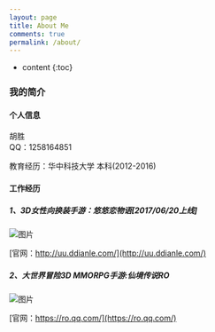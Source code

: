 ```yaml
---
layout: page
title: About Me
comments: true
permalink: /about/
---
```


* content
{:toc}

### 我的简介

#### 个人信息

胡胜  
QQ：1258164851

教育经历：华中科技大学 本科(2012-2016)

#### 工作经历

##### 1、3D女性向换装手游：悠悠恋物语[2017/06/20上线]

![图片](https://s2.ax1x.com/2019/01/06/Fbiu4I.png)


[官网：http://uu.ddianle.com/](http://uu.ddianle.com/)

##### 2、大世界冒险3D MMORPG手游:仙境传说RO

![图片](https://s2.ax1x.com/2019/01/06/FbFAGq.png)


[官网：https://ro.qq.com/](https://ro.qq.com/)
